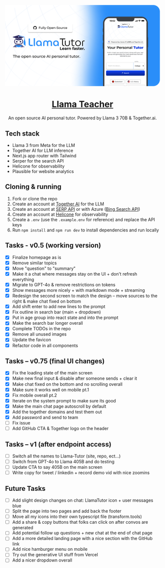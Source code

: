 <a href="https://www.LlamaTeacher.com">
  <img alt="Llama teacher" src="./public/og-image.png">
  <h1 align="center">Llama Teacher</h1>
</a>

<p align="center">
  An open source AI personal tutor. Powered by Llama 3 70B & Together.ai.
</p>

## Tech stack

- Llama 3 from Meta for the LLM
- Together AI for LLM inference
- Next.js app router with Tailwind
- Serper for the search API
- Helicone for observability
- Plausible for website analytics

## Cloning & running

1. Fork or clone the repo
2. Create an account at [Together AI](https://dub.sh/together-ai) for the LLM
3. Create an account at [SERP API](https://serper.dev/) or with Azure ([Bing Search API](https://www.microsoft.com/en-us/bing/apis/bing-web-search-api))
4. Create an account at [Helicone](https://www.helicone.ai/) for observability
5. Create a `.env` (use the `.example.env` for reference) and replace the API keys
6. Run `npm install` and `npm run dev` to install dependencies and run locally

## Tasks - v0.5 (working version)

- [x] Finalize homepage as is
- [x] Remove similar topics
- [x] Move "question" to "summary"
- [x] Make it a chat where messages stay on the UI + don't refresh everything
- [x] Migrate to GPT-4o & remove restrictions on tokens
- [x] Show messages more nicely + with markdown mode + streaming
- [x] Redesign the second screen to match the design – move sources to the right & make chat fixed on bottom
- [x] Add shift enter to add new lines to the prompt
- [x] Fix outline in search bar (main + dropdown)
- [x] Put in age group into react state and into the prompt
- [x] Make the search bar longer overall
- [x] Complete TODOs in the repo
- [x] Remove all unused images
- [x] Update the favicon
- [x] Refactor code in all components

## Tasks – v0.75 (final UI changes)

- [x] Fix the loading state of the main screen
- [x] Make new final input & disable after someone sends + clear it
- [x] Make chat fixed on the bottom and no scrolling overall
- [x] Make sure it works well on mobile pt.1
- [x] Fix mobile overall pt.2
- [x] Iterate on the system prompt to make sure its good
- [x] Make the main chat page autoscroll by default
- [x] Add the together domains and test them out
- [x] Add password and send to team
- [ ] Fix issue
- [ ] Add GitHub CTA & Together logo on the header

## Tasks – v1 (after endpoint access)

- [ ] Switch all the names to Llama-Tutor (site, repo, ect...)
- [ ] Switch from GPT-4o to Llama 405B and do testing
- [ ] Update CTA to say 405B on the main screen
- [ ] Write copy for tweet / linkedin + record demo vid with nice zoomins

## Future Tasks

- [ ] Add slight design changes on chat: LlamaTutor icon + user messages blue
- [ ] Split the page into two pages and add back the footer
- [ ] Move all my icons into their own typescript file (transform.tools)
- [ ] Add a share & copy buttons that folks can click on after convos are generated
- [ ] Add potential follow up questions + new chat at the end of chat page
- [ ] Add a more detailed landing page with a nice section with the GitHub link
- [ ] Add nice hamburger menu on mobile
- [ ] Try out the generative UI stuff from Vercel
- [ ] Add a nicer dropdown overall
